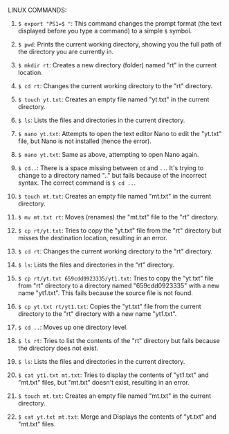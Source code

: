 LINUX COMMANDS:

1. `$ export "PS1=$ "`: This command changes the prompt format (the text displayed before you type a command) to a simple `$` symbol.

2. `$ pwd`: Prints the current working directory, showing you the full path of the directory you are currently in.

3. `$ mkdir rt`: Creates a new directory (folder) named "rt" in the current location.

4. `$ cd rt`: Changes the current working directory to the "rt" directory.

5. `$ touch yt.txt`: Creates an empty file named "yt.txt" in the current directory.

6. `$ ls`: Lists the files and directories in the current directory.

7. `$ nano yt.txt`: Attempts to open the text editor Nano to edit the "yt.txt" file, but Nano is not installed (hence the error).

8. `$ nano yt.txt`: Same as above, attempting to open Nano again.

9. `$ cd..`: There is a space missing between `cd` and `..`. It's trying to change to a directory named ".." but fails because of the incorrect syntax. The correct command is `$ cd ..`.

10. `$ touch mt.txt`: Creates an empty file named "mt.txt" in the current directory.

11. `$ mv mt.txt rt`: Moves (renames) the "mt.txt" file to the "rt" directory.

12. `$ cp rt/yt.txt`: Tries to copy the "yt.txt" file from the "rt" directory but misses the destination location, resulting in an error.

13. `$ cd rt`: Changes the current working directory to the "rt" directory.

14. `$ ls`: Lists the files and directories in the "rt" directory.

15. `$ cp rt/yt.txt 659cdd0923335/yt1.txt`: Tries to copy the "yt.txt" file from "rt" directory to a directory named "659cdd0923335" with a new name "yt1.txt". This fails because the source file is not found.

16. `$ cp yt.txt rt/yt1.txt`: Copies the "yt.txt" file from the current directory to the "rt" directory with a new name "yt1.txt".

17. `$ cd ..`: Moves up one directory level.

18. `$ ls rt`: Tries to list the contents of the "rt" directory but fails because the directory does not exist.

19. `$ ls`: Lists the files and directories in the current directory.

20. `$ cat yt1.txt mt.txt`: Tries to display the contents of "yt1.txt" and "mt.txt" files, but "mt.txt" doesn't exist, resulting in an error.

21. `$ touch mt.txt`: Creates an empty file named "mt.txt" in the current directory.

22. `$ cat yt.txt mt.txt`: Merge and Displays the contents of "yt.txt" and "mt.txt" files.






    



